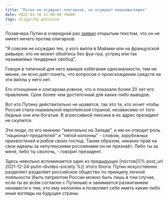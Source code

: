 ```yaml
---
title: "Путин не осуждает олигархов, но осуждает инакомыслящих"
date: 2022-03-18 12:00:00 +0600
tags: oligarchy putinism
---
```

Позавчера Путин в очередной раз [заявил](https://tass.ru/politika/14092393) открытым текстом, что он не имеет ничего против олигархов:

"Я совсем не осуждаю тех, у кого вилла в Майами или на французской ривьере, кто не может обойтись без фуа-гра, устриц или так называемых гендерных свобод".

Говоря в типичной для него манере избегания однозначности, тем не менее, он ясно даёт понять, что вопросов о происхождении средств на эти виллы у него нет.

Его отношение к олигархам ровное, что и показали более 20 лет его правления. Срок более чем достаточный для каких-либо выводов.

Вот кто Путину действительно не нравятся, так это те, кто хочет чтобы Россия стала нормальной европейской страной, независимо от того бедные они или богатые. В агрессивной лексике в их адрес президент не скупится.

Эти люди, по его мнению "ментально на Западе", и им он отводит роль "национал-предателей" и "пятой колонны" - словом, _зарубежных прихвостеней_ и _рабов своих господ_. Таким образом, никаких прав на свои идеалы за непутинскими россиянами он не признаёт. Либо ты за меня, либо ты сволочь, - говорит президент.

Здесь невольно вспоминается один из предыдущих [постов]({% post_url 2021-12-24-putin-divides-society %}) этого блога: Путин искусственно разделяет разделяет российское общество по принципу личной лояльности (быть патриотом России можно быть лишь в том случае, если ты во всём согласен с Путиным) и занимается разжиганием ненависти к тем, кто ему нелоялен и позволяет себе иметь какие-либо иные взгляды на будущее страны.
